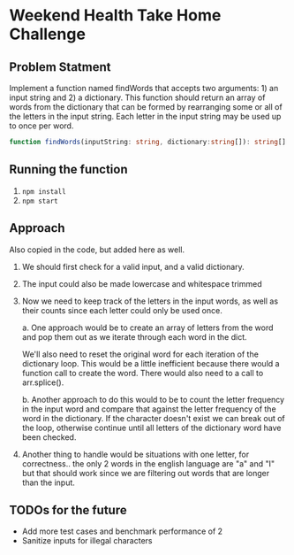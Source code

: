 # Weekend Health Take Home Challenge

## Problem Statment 

Implement a function named findWords that accepts two arguments: 1) an input string and 2) a dictionary. This function should return an array of words from the dictionary that can be formed by rearranging some or all of the letters in the input string. Each letter in the input string may be used up to once per word.

```ts
function findWords(inputString: string, dictionary:string[]): string[]
```

## Running the function

1. `npm install`
2. `npm start`


## Approach
Also copied in the code, but added here as well. 

1. We should first check for a valid input, and a valid dictionary.
2. The input could also be made lowercase and whitespace trimmed
3. Now we need to keep track of the letters in the input words, as well as their counts since each letter could only be used once.
    
    a. One approach would be to create an array of letters from the word and pop them out as we iterate through each word in the dict. 
        
    We'll also need to reset the original word for each iteration of the dictionary loop. This would be a little inefficient because there would a function call
    to create the word. There would also need to a call to arr.splice(). 
    
    b. Another approach to do this would to be to count the letter frequency in the input word and compare that against the letter frequency of the word in the dictionary.
    If the character doesn't exist we can break out of the loop, otherwise continue until all letters of the dictionary word have been checked.  

4. Another thing to handle would be situations with one letter, for correctness.. the only 2 words in the english language are "a" and "I"
but that should work since we are filtering out words that are longer than the input. 

## TODOs for the future

- Add more test cases and benchmark performance of 2 
- Sanitize inputs for illegal characters


